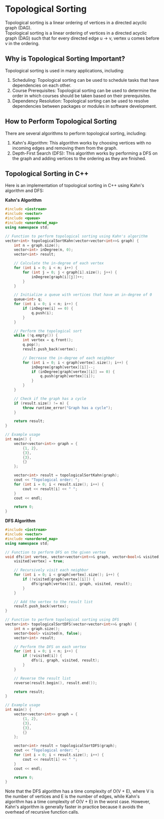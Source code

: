 # Topological Sorting
Topological sorting is a linear ordering of vertices in a directed acyclic graph (DAG).<br>
Topological sorting is a linear ordering of vertices in a directed acyclic graph (DAG) such that for every directed edge u -> v, vertex u comes before v in the ordering.

## Why is Topological Sorting Important?
Topological sorting is used in many applications, including:

1. Scheduling: Topological sorting can be used to schedule tasks that have dependencies on each other.
2. Course Prerequisites: Topological sorting can be used to determine the order in which courses should be taken based on their prerequisites.
3. Dependency Resolution: Topological sorting can be used to resolve dependencies between packages or modules in software development.

## How to Perform Topological Sorting
There are several algorithms to perform topological sorting, including:

1. Kahn's Algorithm: This algorithm works by choosing vertices with no incoming edges and removing them from the graph.
2. Depth-First Search (DFS): This algorithm works by performing a DFS on the graph and adding vertices to the ordering as they are finished.

## Topological Sorting in C++
Here is an implementation of topological sorting in C++ using Kahn's algorithm and DFS:

**Kahn's Algorithm**
```cpp
#include <iostream>
#include <vector>
#include <queue>
#include <unordered_map>
using namespace std;

// Function to perform topological sorting using Kahn's algorithm
vector<int> topologicalSortKahn(vector<vector<int>>& graph) {
    int n = graph.size();
    vector<int> inDegree(n, 0);
    vector<int> result;

    // Calculate the in-degree of each vertex
    for (int i = 0; i < n; i++) {
        for (int j = 0; j < graph[i].size(); j++) {
            inDegree[graph[i][j]]++;
        }
    }

    // Initialize a queue with vertices that have an in-degree of 0
    queue<int> q;
    for (int i = 0; i < n; i++) {
        if (inDegree[i] == 0) {
            q.push(i);
        }
    }

    // Perform the topological sort
    while (!q.empty()) {
        int vertex = q.front();
        q.pop();
        result.push_back(vertex);

        // Decrease the in-degree of each neighbor
        for (int i = 0; i < graph[vertex].size(); i++) {
            inDegree[graph[vertex][i]]--;
            if (inDegree[graph[vertex][i]] == 0) {
                q.push(graph[vertex][i]);
            }
        }
    }

    // Check if the graph has a cycle
    if (result.size() != n) {
        throw runtime_error("Graph has a cycle");
    }

    return result;
}

// Example usage
int main() {
    vector<vector<int>> graph = {
        {1, 2},
        {3},
        {3},
        {}
    };

    vector<int> result = topologicalSortKahn(graph);
    cout << "Topological order: ";
    for (int i = 0; i < result.size(); i++) {
        cout << result[i] << " ";
    }
    cout << endl;

    return 0;
}
```

**DFS Algorithm**
```cpp
#include <iostream>
#include <vector>
#include <unordered_map>
using namespace std;

// Function to perform DFS on the given vertex
void dfs(int vertex, vector<vector<int>>& graph, vector<bool>& visited, vector<int>& result) {
    visited[vertex] = true;

    // Recursively visit each neighbor
    for (int i = 0; i < graph[vertex].size(); i++) {
        if (!visited[graph[vertex][i]]) {
            dfs(graph[vertex][i], graph, visited, result);
        }
    }

    // Add the vertex to the result list
    result.push_back(vertex);
}

// Function to perform topological sorting using DFS
vector<int> topologicalSortDFS(vector<vector<int>>& graph) {
    int n = graph.size();
    vector<bool> visited(n, false);
    vector<int> result;

    // Perform the DFS on each vertex
    for (int i = 0; i < n; i++) {
        if (!visited[i]) {
            dfs(i, graph, visited, result);
        }
    }

    // Reverse the result list
    reverse(result.begin(), result.end());

    return result;
}

// Example usage
int main() {
    vector<vector<int>> graph = {
        {1, 2},
        {3},
        {3},
        {}
    };

    vector<int> result = topologicalSortDFS(graph);
    cout << "Topological order: ";
    for (int i = 0; i < result.size(); i++) {
        cout << result[i] << " ";
    }
    cout << endl;

    return 0;
}
```
Note that the DFS algorithm has a time complexity of O(V + E), where V is the number of vertices and E is the number of edges, while Kahn's algorithm has a time complexity of O(V + E) in the worst case. However, Kahn's algorithm is generally faster in practice because it avoids the overhead of recursive function calls.